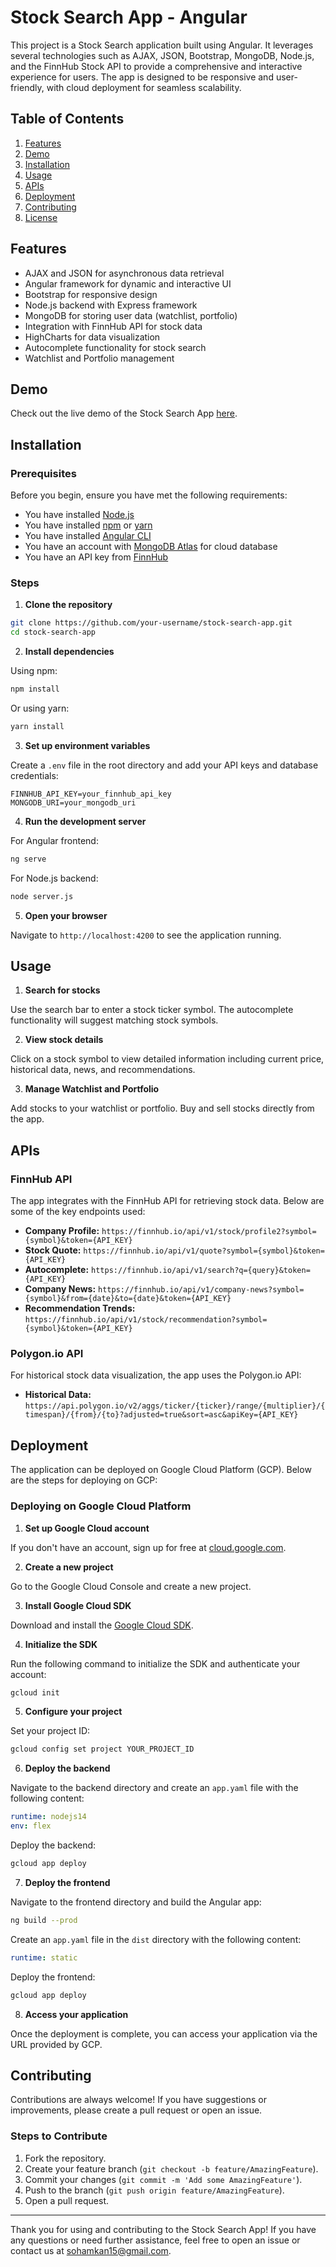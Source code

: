 # Stock Search App - Angular

This project is a Stock Search application built using Angular. It leverages several technologies such as AJAX, JSON, Bootstrap, MongoDB, Node.js, and the FinnHub Stock API to provide a comprehensive and interactive experience for users. The app is designed to be responsive and user-friendly, with cloud deployment for seamless scalability.

## Table of Contents

1. [Features](#features)
2. [Demo](#demo)
3. [Installation](#installation)
4. [Usage](#usage)
5. [APIs](#apis)
6. [Deployment](#deployment)
7. [Contributing](#contributing)
8. [License](#license)

## Features

- AJAX and JSON for asynchronous data retrieval
- Angular framework for dynamic and interactive UI
- Bootstrap for responsive design
- Node.js backend with Express framework
- MongoDB for storing user data (watchlist, portfolio)
- Integration with FinnHub API for stock data
- HighCharts for data visualization
- Autocomplete functionality for stock search
- Watchlist and Portfolio management

## Demo

Check out the live demo of the Stock Search App [here](https://www.youtube.com/watch?v=8Dze7tFvcUM).

## Installation

### Prerequisites

Before you begin, ensure you have met the following requirements:

- You have installed [Node.js](https://nodejs.org/en/download/)
- You have installed [npm](https://www.npmjs.com/get-npm) or [yarn](https://classic.yarnpkg.com/en/docs/install)
- You have installed [Angular CLI](https://angular.io/cli)
- You have an account with [MongoDB Atlas](https://www.mongodb.com/cloud/atlas) for cloud database
- You have an API key from [FinnHub](https://finnhub.io/)

### Steps

1. **Clone the repository**

```bash
git clone https://github.com/your-username/stock-search-app.git
cd stock-search-app
```

2. **Install dependencies**

Using npm:
```bash
npm install
```

Or using yarn:
```bash
yarn install
```

3. **Set up environment variables**

Create a `.env` file in the root directory and add your API keys and database credentials:

```env
FINNHUB_API_KEY=your_finnhub_api_key
MONGODB_URI=your_mongodb_uri
```

4. **Run the development server**

For Angular frontend:
```bash
ng serve
```

For Node.js backend:
```bash
node server.js
```

5. **Open your browser**

Navigate to `http://localhost:4200` to see the application running.

## Usage

1. **Search for stocks**

Use the search bar to enter a stock ticker symbol. The autocomplete functionality will suggest matching stock symbols.

2. **View stock details**

Click on a stock symbol to view detailed information including current price, historical data, news, and recommendations.

3. **Manage Watchlist and Portfolio**

Add stocks to your watchlist or portfolio. Buy and sell stocks directly from the app.

## APIs

### FinnHub API

The app integrates with the FinnHub API for retrieving stock data. Below are some of the key endpoints used:

- **Company Profile:** `https://finnhub.io/api/v1/stock/profile2?symbol={symbol}&token={API_KEY}`
- **Stock Quote:** `https://finnhub.io/api/v1/quote?symbol={symbol}&token={API_KEY}`
- **Autocomplete:** `https://finnhub.io/api/v1/search?q={query}&token={API_KEY}`
- **Company News:** `https://finnhub.io/api/v1/company-news?symbol={symbol}&from={date}&to={date}&token={API_KEY}`
- **Recommendation Trends:** `https://finnhub.io/api/v1/stock/recommendation?symbol={symbol}&token={API_KEY}`

### Polygon.io API

For historical stock data visualization, the app uses the Polygon.io API:

- **Historical Data:** `https://api.polygon.io/v2/aggs/ticker/{ticker}/range/{multiplier}/{timespan}/{from}/{to}?adjusted=true&sort=asc&apiKey={API_KEY}`

## Deployment

The application can be deployed on Google Cloud Platform (GCP). Below are the steps for deploying on GCP:

### Deploying on Google Cloud Platform

1. **Set up Google Cloud account**

If you don't have an account, sign up for free at [cloud.google.com](https://cloud.google.com).

2. **Create a new project**

Go to the Google Cloud Console and create a new project.

3. **Install Google Cloud SDK**

Download and install the [Google Cloud SDK](https://cloud.google.com/sdk).

4. **Initialize the SDK**

Run the following command to initialize the SDK and authenticate your account:

```bash
gcloud init
```

5. **Configure your project**

Set your project ID:

```bash
gcloud config set project YOUR_PROJECT_ID
```

6. **Deploy the backend**

Navigate to the backend directory and create an `app.yaml` file with the following content:

```yaml
runtime: nodejs14
env: flex
```

Deploy the backend:

```bash
gcloud app deploy
```

7. **Deploy the frontend**

Navigate to the frontend directory and build the Angular app:

```bash
ng build --prod
```

Create an `app.yaml` file in the `dist` directory with the following content:

```yaml
runtime: static
```

Deploy the frontend:

```bash
gcloud app deploy
```

8. **Access your application**

Once the deployment is complete, you can access your application via the URL provided by GCP.

## Contributing

Contributions are always welcome! If you have suggestions or improvements, please create a pull request or open an issue.

### Steps to Contribute

1. Fork the repository.
2. Create your feature branch (`git checkout -b feature/AmazingFeature`).
3. Commit your changes (`git commit -m 'Add some AmazingFeature'`).
4. Push to the branch (`git push origin feature/AmazingFeature`).
5. Open a pull request.

---

Thank you for using and contributing to the Stock Search App! If you have any questions or need further assistance, feel free to open an issue or contact us at sohamkan15@gmail.com.
